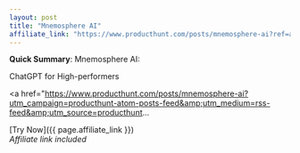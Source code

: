```yaml
---
layout: post
title: "Mnemosphere AI"
affiliate_link: "https://www.producthunt.com/posts/mnemosphere-ai?ref=autoverse&utm_source=autoverse"
---
```


**Quick Summary**: Mnemosphere AI: <p>
            ChatGPT for High-performers
          </p>
          <p>
            <a href="https://www.producthunt.com/posts/mnemosphere-ai?utm_campaign=producthunt-atom-posts-feed&amp;utm_medium=rss-feed&amp;utm_source=producthunt...

[Try Now]({{ page.affiliate_link }})  
*Affiliate link included*
